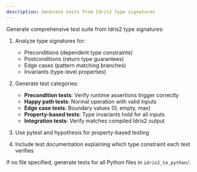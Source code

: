 ```yaml
---
description: Generate tests from Idris2 type signatures
---
```


Generate comprehensive test suite from Idris2 type signatures:

1. Analyze type signatures for:
   - Preconditions (dependent type constraints)
   - Postconditions (return type guarantees)
   - Edge cases (pattern matching branches)
   - Invariants (type-level properties)

2. Generate test categories:
   - **Precondition tests**: Verify runtime assertions trigger correctly
   - **Happy path tests**: Normal operation with valid inputs
   - **Edge case tests**: Boundary values (0, empty, max)
   - **Property-based tests**: Type invariants hold for all inputs
   - **Integration tests**: Verify matches compiled Idris2 output

3. Use pytest and hypothesis for property-based testing

4. Include test documentation explaining which type constraint each test verifies

If no file specified, generate tests for all Python files in `idris2_to_python/`.
